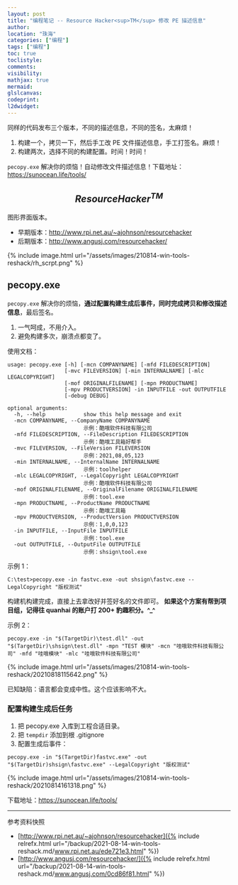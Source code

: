 ```yaml
---
layout: post
title: "编程笔记 -- Resource Hacker<sup>TM</sup> 修改 PE 描述信息"
author:
location: "珠海"
categories: ["编程"]
tags: ["编程"]
toc: true
toclistyle:
comments:
visibility:
mathjax: true
mermaid:
glslcanvas:
codeprint:
l2dwidget:
---
```


同样的代码发布三个版本，不同的描述信息，不同的签名，太麻烦！
1. 构建一个，拷贝一下，然后手工改 PE 文件描述信息，手工打签名。麻烦！
2. 构建两次，选择不同的构建配置。时间！时间！

`pecopy.exe` 解决你的烦恼！自动修改文件描述信息！下载地址：<https://sunocean.life/tools/>


## $$Resource Hacker^{TM}$$

图形界面版本。

* 早期版本：<http://www.rpi.net.au/~ajohnson/resourcehacker>
* 后期版本：<http://www.angusj.com/resourcehacker/>

{% include image.html url="/assets/images/210814-win-tools-reshack/rh_scrpt.png" %}


## pecopy.exe

`pecopy.exe` 解决你的烦恼，**通过配置构建生成后事件，同时完成拷贝和修改描述信息**，最后签名。
1. 一气呵成，不用介入。
2. 避免构建多次，崩溃点都变了。

使用文档：
```
usage: pecopy.exe [-h] [-mcn COMPANYNAME] [-mfd FILEDESCRIPTION]
                  [-mvc FILEVERSION] [-min INTERNALNAME] [-mlc LEGALCOPYRIGHT]
                  [-mof ORIGINALFILENAME] [-mpn PRODUCTNAME]
                  [-mpv PRODUCTVERSION] -in INPUTFILE -out OUTPUTFILE
                  [-debug DEBUG]

optional arguments:
  -h, --help            show this help message and exit
  -mcn COMPANYNAME, --CompanyName COMPANYNAME
                        示例：酷哦软件科技有限公司
  -mfd FILEDESCRIPTION, --FileDescription FILEDESCRIPTION
                        示例：酷哦工具箱好帮手
  -mvc FILEVERSION, --FileVersion FILEVERSION
                        示例：2021,08,05,123
  -min INTERNALNAME, --InternalName INTERNALNAME
                        示例：toolhelper
  -mlc LEGALCOPYRIGHT, --LegalCopyright LEGALCOPYRIGHT
                        示例：酷哦软件科技有限公司
  -mof ORIGINALFILENAME, --OriginalFilename ORIGINALFILENAME
                        示例：tool.exe
  -mpn PRODUCTNAME, --ProductName PRODUCTNAME
                        示例：酷哦工具箱
  -mpv PRODUCTVERSION, --ProductVersion PRODUCTVERSION
                        示例：1,0,0,123
  -in INPUTFILE, --InputFile INPUTFILE
                        示例：tool.exe
  -out OUTPUTFILE, --OutputFile OUTPUTFILE
                        示例：shsign\tool.exe
```

示例 1：
```
C:\test>pecopy.exe -in fastvc.exe -out shsign\fastvc.exe --LegalCopyright "版权测试"
```

构建机构建完成，直接上去拿改好并签好名的文件即可。
**如果这个方案有帮到项目组，记得往 quanhai 的账户打 200+ 豹趣积分。^_^**

示例 2：
```
pecopy.exe -in "$(TargetDir)\test.dll" -out "$(TargetDir)\shsign\test.dll" -mpn "TEST 模块" -mcn "哇哦软件科技有限公司" -mfd "哇哦模块" -mlc "哇哦软件科技有限公司"
```
{% include image.html url="/assets/images/210814-win-tools-reshack/20210818115642.png" %}

已知缺陷：语言都会变成中性。这个应该影响不大。


### 配置构建生成后任务

1. 把 pecopy.exe 入库到工程合适目录。
2. 把 `tempdir` 添加到根 .gitignore
3. 配置生成后事件：
```
pecopy.exe -in "$(TargetDir)fastvc.exe" -out "$(TargetDir)shsign\fastvc.exe" --LegalCopyright "版权测试"
```
{% include image.html url="/assets/images/210814-win-tools-reshack/20210814161318.png" %}

下载地址：<https://sunocean.life/tools/>



<hr class='reviewline'/>
<p class='reviewtip'><script type='text/javascript' src='{% include relref.html url="/assets/reviewjs/blogs/2021-08-14-win-tools-reshack.md.js" %}'></script></p>
<font class='ref_snapshot'>参考资料快照</font>

- [http://www.rpi.net.au/~ajohnson/resourcehacker]({% include relrefx.html url="/backup/2021-08-14-win-tools-reshack.md/www.rpi.net.au/ede721e3.html" %})
- [http://www.angusj.com/resourcehacker/]({% include relrefx.html url="/backup/2021-08-14-win-tools-reshack.md/www.angusj.com/0cd86f81.html" %})
